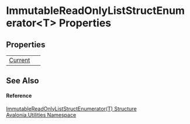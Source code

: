 # ImmutableReadOnlyListStructEnumerator&lt;T&gt; Properties




## Properties
<table>
<tr>
<td><a href="P_Avalonia_Utilities_ImmutableReadOnlyListStructEnumerator_1_Current">Current</a></td>
<td> </td>
</tr>
</table>

## See Also


#### Reference
<a href="T_Avalonia_Utilities_ImmutableReadOnlyListStructEnumerator_1">ImmutableReadOnlyListStructEnumerator(T) Structure</a>  
<a href="N_Avalonia_Utilities">Avalonia.Utilities Namespace</a>  
